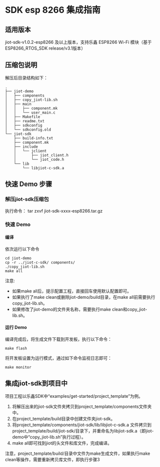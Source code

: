 # SDK esp 8266 集成指南 
## 适用版本
jiot-sdk-v1.0.2-esp8266 及以上版本，支持乐鑫 ESP8266 Wi-Fi 模块（基于 ESP8266_RTOS_SDK release/v3.1版本）

## 压缩包说明
解压后目录结构如下：

```
.
├── jiot-demo
│   ├── components
│   ├── copy_jiot-lib.sh
│   ├── main
│   │   ├── component.mk
│   │   └── user_main.c
│   ├── Makefile
│   ├── readme.txt
│   ├── sdkconfig
│   └── sdkconfig.old
└── jiot-sdk
    ├── build-info.txt
    ├── component.mk
    ├── include
    │   └── jclient
    │       ├── jiot_client.h
    │       └── jiot_code.h
    └── lib
        └── libjiot-c-sdk.a
```

## 快速 Demo 步骤
### 解压jiot-sdk压缩包

执行命令： tar zxvf jiot-sdk-xxxx-esp8266.tar.gz

### 快速 Demo
#### 编译
依次运行以下命令
```
cd jiot-demo
cp -r ../jiot-c-sdk/ components/
./copy_jiot-lib.sh
make all
```

注意:
* 如果make all后，提示配置工程，直接回车使用默认配置即可。
* 如果执行了make clean或删除jiot-demo/build目录，在make all前需要执行copy_jiot-lib.sh。
* 如果修改了jiot-demo的文件夹名称，需要执行make clean和copy_jiot-lib.sh。

#### 运行 Demo

编译完成后，将生成文件下载到开发板，执行以下命令：
```
make flash
```

将开发板设置为运行模式，通过如下命令监视日志即可：
```
make monitor
```

## 集成jiot-sdk到项目中

项目工程以乐鑫SDK中“examples/get-started/project_template”为例。

1. 将解压出来的jiot-sdk文件夹拷贝到project_template/components文件夹中。
2. 在project_template/build目录中创建文件夹jiot-sdk。
3. 将project_template/components/jiot-sdk/lib/libjiot-c-sdk.a 文件拷贝到project_template/build/jiot-sdk/目录下，并重命名为libjiot-sdk.a（即jiot-demo中“copy_jiot-lib.sh”执行过程）。
4. make all即可找到jiot的头文件和库文件，完成编译。

注意，project_template/build/目录中文件为make生成文件，如果执行make clean等操作，需要重新拷贝库文件，即执行步骤3


